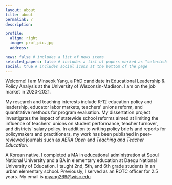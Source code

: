 ```yaml
---
layout: about
title: about
permalink: /
description: 

profile:
  align: right
  image: prof_pic.jpg
  address: 

news: false # includes a list of news items
selected_papers: false # includes a list of papers marked as "selected={true}"
social: true # includes social icons at the bottom of the page
---
```

Welcome! I am Minseok Yang, a PhD candidate in Educational Leadership & Policy Analysis at the University of Wisconsin-Madison. I am on the job market in 2020-2021.

My research and teaching interests include K-12 education policy and leadership, educator labor markets, teachers' unions reform, and quantitative methods for program evaluation. My dissertation project investigates the impact of statewide school reforms aimed at limiting the influence of teachers’ unions on student performance, teacher turnover, and districts' salary policy. In addition to writing policy briefs and reports for policymakers and practitioners, my work has been published in peer-reviewed journals such as *AERA Open* and *Teaching and Teacher Education*.

A Korean native, I completed a MA in educational administration at Seoul National University and a BA in elementary education at Daegu National University of Education. I taught 2nd, 5th, and 6th grade students in an urban elementary school. Previously, I served as an ROTC officer for 2.5 years. My email is [myang269@wisc.edu](mailto:myang269@wisc.edu)
